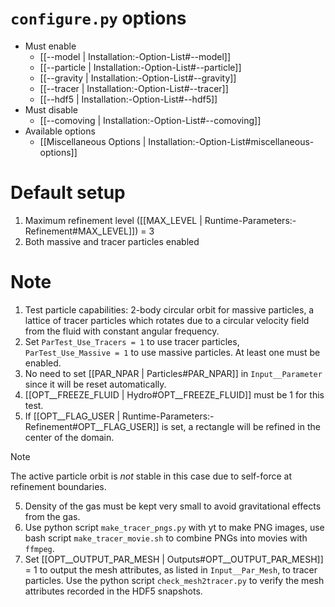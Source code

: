 # `configure.py` options
- Must enable
   - [[--model | Installation:-Option-List#--model]]
   - [[--particle | Installation:-Option-List#--particle]]
   - [[--gravity | Installation:-Option-List#--gravity]]
   - [[--tracer | Installation:-Option-List#--tracer]]
   - [[--hdf5 | Installation:-Option-List#--hdf5]]
- Must disable
   - [[--comoving | Installation:-Option-List#--comoving]]
- Available options
   - [[Miscellaneous Options | Installation:-Option-List#miscellaneous-options]]


# Default setup
1. Maximum refinement level ([[MAX_LEVEL | Runtime-Parameters:-Refinement#MAX_LEVEL]]) = 3
2. Both massive and tracer particles enabled

# Note
1. Test particle capabilities: 2-body circular orbit for massive particles, a
   lattice of tracer particles which rotates due to a circular velocity field
   from the fluid with constant angular frequency.
2. Set `ParTest_Use_Tracers = 1` to use tracer particles, `ParTest_Use_Massive = 1`
   to use massive particles. At least one must be enabled.
3. No need to set [[PAR_NPAR | Particles#PAR_NPAR]] in `Input__Parameter`
   since it will be reset automatically.
4. [[OPT__FREEZE_FLUID | Hydro#OPT__FREEZE_FLUID]] must be 1 for this test.
5. If [[OPT__FLAG_USER | Runtime-Parameters:-Refinement#OPT__FLAG_USER]] is set,
   a rectangle will be refined in the center of the domain.
> [!NOTE]
> The active particle orbit is _not_ stable in this case due to self-force at refinement boundaries.
5. Density of the gas must be kept very small to avoid gravitational effects from the gas.
6. Use python script `make_tracer_pngs.py` with yt to make PNG images, use
   bash script `make_tracer_movie.sh` to combine PNGs into movies with `ffmpeg`.
7. Set [[OPT__OUTPUT_PAR_MESH | Outputs#OPT__OUTPUT_PAR_MESH]] = 1 to output the mesh attributes, as listed in
   `Input__Par_Mesh`, to tracer particles. Use the python script `check_mesh2tracer.py`
   to verify the mesh attributes recorded in the HDF5 snapshots.
